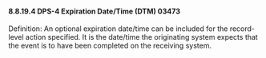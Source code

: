#### 8.8.19.4 DPS-4 Expiration Date/Time (DTM) 03473

Definition: An optional expiration date/time can be included for the record-level action specified. It is the date/time the originating system expects that the event is to have been completed on the receiving system.

